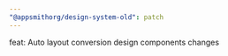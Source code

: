 ```yaml
---
"@appsmithorg/design-system-old": patch
---
```


feat: Auto layout conversion design components changes
